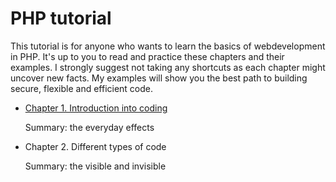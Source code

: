 # PHP tutorial

This tutorial is for anyone who wants to learn the basics of webdevelopment in PHP. It's up to you to read and practice these chapters and their examples. I strongly suggest not taking any shortcuts as each chapter might uncover new facts. My examples will show you the best path to building secure, flexible and efficient code.

* [Chapter 1. Introduction into coding](https://github.com/Luceos/php-tutorial/blob/master/chapter.1.introduction.md)

   Summary: the everyday effects

* Chapter 2. Different types of code

   Summary: the visible and invisible
